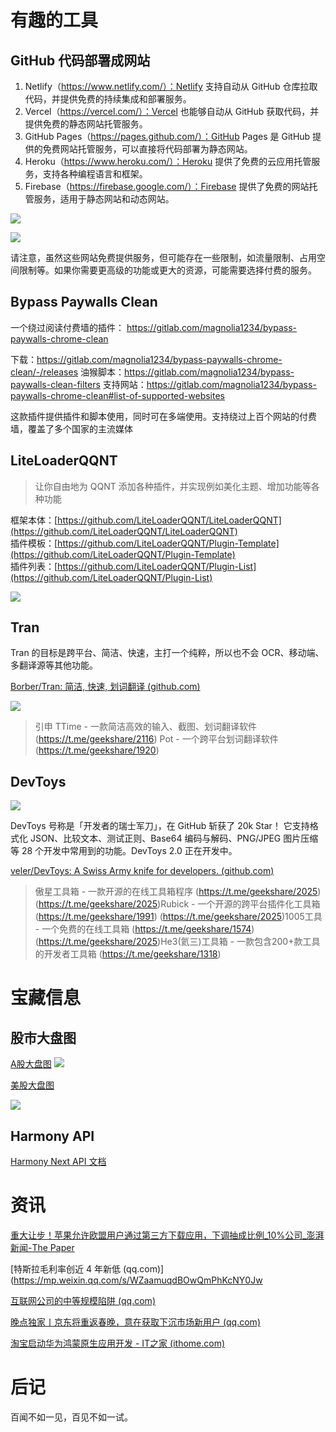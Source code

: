 
# 有趣的工具

##  GitHub 代码部署成网站
1. Netlify（https://www.netlify.com/）：Netlify 支持自动从 GitHub 仓库拉取代码，并提供免费的持续集成和部署服务。
2. Vercel（https://vercel.com/）：Vercel 也能够自动从 GitHub 获取代码，并提供免费的静态网站托管服务。
3. GitHub Pages（https://pages.github.com/）：GitHub Pages 是 GitHub 提供的免费网站托管服务，可以直接将代码部署为静态网站。
4. Heroku（https://www.heroku.com/）：Heroku 提供了免费的云应用托管服务，支持各种编程语言和框架。
5. Firebase（https://firebase.google.com/）：Firebase 提供了免费的网站托管服务，适用于静态网站和动态网站。

![](https://i.imgur.com/YBF3IQc.png)


![](https://i.imgur.com/uJefh0R.png)

请注意，虽然这些网站免费提供服务，但可能存在一些限制，如流量限制、占用空间限制等。如果你需要更高级的功能或更大的资源，可能需要选择付费的服务。

## Bypass Paywalls Clean

一个绕过阅读付费墙的插件： https://gitlab.com/magnolia1234/bypass-paywalls-chrome-clean

下载：https://gitlab.com/magnolia1234/bypass-paywalls-chrome-clean/-/releases
油猴脚本：https://gitlab.com/magnolia1234/bypass-paywalls-clean-filters
支持网站：https://gitlab.com/magnolia1234/bypass-paywalls-chrome-clean#list-of-supported-websites 

这款插件提供插件和脚本使用，同时可在多端使用。支持绕过上百个网站的付费墙，覆盖了多个国家的主流媒体


## LiteLoaderQQNT

> 让你自由地为 QQNT 添加各种插件，并实现例如美化主题、增加功能等各种功能

框架本体：[https://github.com/LiteLoaderQQNT/LiteLoaderQQNT](https://github.com/LiteLoaderQQNT/LiteLoaderQQNT)  
插件模板：[https://github.com/LiteLoaderQQNT/Plugin-Template](https://github.com/LiteLoaderQQNT/Plugin-Template)  
插件列表：[https://github.com/LiteLoaderQQNT/Plugin-List](https://github.com/LiteLoaderQQNT/Plugin-List)

![](https://i.imgur.com/gJSifEe.jpg)

## Tran

Tran 的目标是跨平台、简洁、快速，主打一个纯粹，所以也不会 OCR、移动端、多翻译源等其他功能。

[Borber/Tran: 简洁, 快速, 划词翻译 (github.com)](https://github.com/Borber/Tran)

![](https://i.imgur.com/cacs3xM.png)

> 引申
> TTime - 一款简洁高效的输入、截图、划词翻译软件 (https://t.me/geekshare/2116)
> Pot - 一个跨平台划词翻译软件 (https://t.me/geekshare/1920)


## DevToys

![](https://i.imgur.com/Nn0YLEN.png)

DevToys 号称是「开发者的瑞士军刀」，在 GitHub 斩获了 20k Star！
它支持格式化 JSON、比较文本、测试正则、Base64 编码与解码、PNG/JPEG 图片压缩等 28 个开发中常用到的功能。DevToys 2.0 正在开发中。

[veler/DevToys: A Swiss Army knife for developers. (github.com)](https://github.com/veler/DevToys)

> 傲星工具箱 - 一款开源的在线工具箱程序 (https://t.me/geekshare/2025)
> (https://t.me/geekshare/2025)Rubick - 一个开源的跨平台插件化工具箱 (https://t.me/geekshare/1991)
> (https://t.me/geekshare/2025)1005工具 - 一个免费的在线工具箱 (https://t.me/geekshare/1574)
> (https://t.me/geekshare/2025)He3(氦三)工具箱 - 一款包含200+款工具的开发者工具箱 (https://t.me/geekshare/1318)


# 宝藏信息

## 股市大盘图
[A股大盘图](https://dapanyuntu.com/)
![](https://i.imgur.com/WvOUa96.png)

[美股大盘图](https://finviz.com/map.ashx)

![](https://i.imgur.com/QUmFCiA.png)


## Harmony API
[Harmony Next API 文档](https://developer.huawei.com/consumer/cn/doc/harmonyos-releases/doc-updates-0000001780300596)

# 资讯

[重大让步！苹果允许欧盟用户通过第三方下载应用，下调抽成比例_10%公司_澎湃新闻-The Paper](https://www.thepaper.cn/newsDetail_forward_26151384)

[特斯拉毛利率创近 4 年新低 (qq.com)](https://mp.weixin.qq.com/s/WZaamuqdBOwQmPhKcNY0Jw

[互联网公司的中等规模陷阱 (qq.com)](https://mp.weixin.qq.com/s/5fZp1iYE2O7hRHNFhQvHyg)

[晚点独家丨京东将重返春晚，意在获取下沉市场新用户 (qq.com)](https://mp.weixin.qq.com/s/6tXTaXRowC62aGbiwk2Ckg)

[淘宝启动华为鸿蒙原生应用开发 - IT之家 (ithome.com)](https://www.ithome.com/0/747/268.htm)

# 后记

百闻不如一见，百见不如一试。
